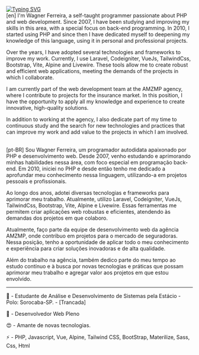 [![Typing SVG](https://readme-typing-svg.demolab.com?font=Fira+Code&pause=1000&random=false&width=435&lines=Wagner+Ferreira+(class);Web+Developer;Laravel+%7C+CodeIgniter+%7C+VueJs)](https://git.io/typing-svg)
<br>
[en]
I'm Wagner Ferreira, a self-taught programmer passionate about PHP and web development.
Since 2007, I have been studying and improving my skills in this area, with a special focus on back-end programming.
In 2010, I started using PHP and since then I have dedicated myself to deepening my knowledge of this language, using it in personal and professional projects.

Over the years, I have adopted several technologies and frameworks to improve my work.
Currently, I use Laravel, Codeigniter, VueJs, TailwindCss, Bootstrap, Vite, Alpine and Livewire.
These tools allow me to create robust and efficient web applications, meeting the demands of the projects in which I collaborate.

I am currently part of the web development team at the AMZMP agency, where I contribute to projects for the insurance market.
In this position, I have the opportunity to apply all my knowledge and experience to create innovative, high-quality solutions.

In addition to working at the agency, I also dedicate part of my time to continuous study and the search for new technologies and practices that can improve my work and add value to the projects in which I am involved.
<br>
<br>

[pt-BR]
Sou Wagner Ferreira, um programador autodidata apaixonado por PHP e desenvolvimento web. 
Desde 2007, venho estudando e aprimorando minhas habilidades nessa área, com foco especial em programação back-end. 
Em 2010, iniciei no PHP e desde então tenho me dedicado a aprofundar meu conhecimento nessa linguagem, utilizando-a em projetos pessoais e profissionais.

Ao longo dos anos, adotei diversas tecnologias e frameworks para aprimorar meu trabalho. 
Atualmente, utilizo Laravel, Codeigniter, VueJs, TailwindCss, Bootstrap, Vite, Alpine e Livewire. 
Essas ferramentas me permitem criar aplicações web robustas e eficientes, atendendo às demandas dos projetos em que colaboro.

Atualmente, faço parte da equipe de desenvolvimento web da agência AMZMP, onde contribuo em projetos para o mercado de seguradoras. 
Nessa posição, tenho a oportunidade de aplicar todo o meu conhecimento e experiência para criar soluções inovadoras e de alta qualidade.

Além do trabalho na agência, também dedico parte do meu tempo ao estudo contínuo e à busca por novas tecnologias e práticas que possam aprimorar meu trabalho e agregar valor aos projetos em que estou envolvido.
<br>
<hr>
<p>🌱 - Estudante de Análise e Desenvolvimento de Sistemas pela Estácio - Polo: Sorocaba-SP. - [Trancada]</p>
<p>🔭 - Desenvolvedor Web Pleno</p>
<p>😍 - Amante de novas tecnologias. </p>
<p>⚡ - PHP, Javascript, Vue, Alpine, Tailwind CSS, BootStrap, Materilize, Sass, Css, Html </p>


<!--
**wagnerferreirasi/wagnerferreirasi** is a ✨ _special_ ✨ repository because its `README.md` (this file) appears on your GitHub profile.

Here are some ideas to get you started:

- 🔭 I’m currently working on ...
- 🌱 I’m currently learning ...
- 👯 I’m looking to collaborate on ...
- 🤔 I’m looking for help with ...
- 💬 Ask me about ...
- 📫 How to reach me: ...
- 😄 Pronouns: ...
- ⚡ Fun fact: ...
-->
